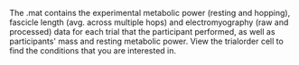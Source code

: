 The .mat contains the experimental metabolic power (resting and hopping), fascicle length (avg. across multiple hops) and electromyography (raw and processed) data for each trial that the participant performed, as well as participants' mass and resting metabolic power. View the trialorder cell to find the conditions that you are interested in.
